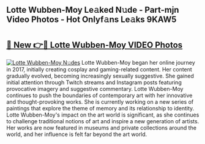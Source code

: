 ## Lotte Wubben-Moy Le𝚊ked N𝚞de - Part-mjn Video Photos - Hot Onlyf𝚊ns Le𝚊ks 9KAW5

# <h2><a href="http://ab76690.deff.icu/?id=Lotte+Wubben-Moy">🔗 New 👉🔴 Lotte Wubben-Moy VIDEO Photos</a></h2>

[![Lotte Wubben-Moy N𝚞des](https://i.imgur.com/rIISA9y.gif)](http://ab76690.deff.icu/?id=Lotte+Wubben-Moy)
Lotte Wubben-Moy began her online journey in 2017, initially creating cosplay and gaming-related content. Her content gradually evolved, becoming increasingly sexually suggestive. She gained initial attention through Twitch streams and Instagram posts featuring provocative imagery and suggestive commentary. Lotte Wubben-Moy continues to push the boundaries of contemporary art with her innovative and thought-provoking works. She is currently working on a new series of paintings that explore the theme of memory and its relationship to identity. Lotte Wubben-Moy's impact on the art world is significant, as she continues to challenge traditional notions of art and inspire a new generation of artists. Her works are now featured in museums and private collections around the world, and her influence is felt far beyond the art world.
